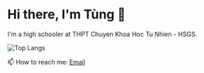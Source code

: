 # Hi there, I'm Tùng 👋

I'm a high schooler at THPT Chuyen Khoa Hoc Tu Nhien - HSGS.

![Top Langs](https://github-readme-stats.vercel.app/api/top-langs/?username=TungHoangGia&layout=compact)

📫 How to reach me: [Email](hoanggiatung09@example.com)
